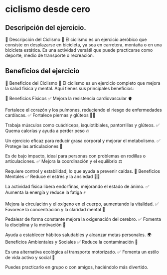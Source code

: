 # ciclismo desde cero

##  Descripción del ejercicio.
🚴 Descripción del Ciclismo 🚴
El ciclismo es un ejercicio aeróbico que consiste en desplazarse en bicicleta, ya sea en carretera, montaña o en una bicicleta estática. Es una actividad versátil que puede practicarse como deporte, medio de transporte o recreación.

## Beneficios del ejercicio
🚴 Beneficios del Ciclismo 🚴
El ciclismo es un ejercicio completo que mejora la salud física y mental. Aquí tienes sus principales beneficios:

💪 Beneficios Físicos
✅ Mejora la resistencia cardiovascular 🫀

Fortalece el corazón y los pulmones, reduciendo el riesgo de enfermedades cardíacas.
✅ Fortalece piernas y glúteos 🦵🍑

Trabaja músculos como cuádriceps, isquiotibiales, pantorrillas y glúteos.
✅ Quema calorías y ayuda a perder peso 🔥

Un ejercicio eficaz para reducir grasa corporal y mejorar el metabolismo.
✅ Protege las articulaciones 🦴

Es de bajo impacto, ideal para personas con problemas en rodillas o articulaciones.
✅ Mejora la coordinación y el equilibrio ⚖️

Requiere control y estabilidad, lo que ayuda a prevenir caídas.
🧠 Beneficios Mentales
✅ Reduce el estrés y la ansiedad 🧘‍♂️

La actividad física libera endorfinas, mejorando el estado de ánimo.
✅ Aumenta la energía y reduce la fatiga ⚡

Mejora la circulación y el oxígeno en el cuerpo, aumentando la vitalidad.
✅ Favorece la concentración y la claridad mental 🎯

Pedalear de forma constante mejora la oxigenación del cerebro.
✅ Fomenta la disciplina y la motivación 🚀

Ayuda a establecer hábitos saludables y alcanzar metas personales.
🌍 Beneficios Ambientales y Sociales
✅ Reduce la contaminación 🌱

Es una alternativa ecológica al transporte motorizado.
✅ Fomenta un estilo de vida activo y social 🤝

Puedes practicarlo en grupo o con amigos, haciéndolo más divertido.
